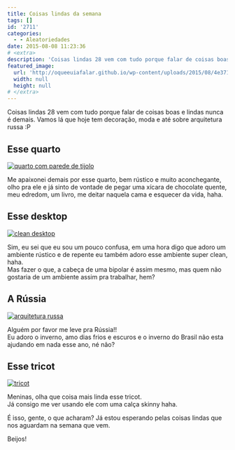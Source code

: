 ```yaml
---
title: Coisas lindas da semana
tags: []
id: '2711'
categories:
  - - Aleatoriedades
date: 2015-08-08 11:23:36
# <extra>
description: 'Coisas lindas 28 vem com tudo porque falar de coisas boas e lindas nunca é demais. Vamos lá que hoje tem decoração, moda e até sobre arquitetura russa 😛 Esse quarto &nbsp; Me apaixonei demais por esse quarto, bem rústico e muito aconchegante, olho pra ele e já sinto de vontade de pegar uma xícara de chocolate quente, meu edredom, um livro, me deitar naquela cama e esquecer da vida, haha. Esse desktop Sim, eu sei que eu sou um pouco confusa, em uma hora digo que adoro um ambiente rústico e de repente eu também adoro esse ambiente super clean, haha. Mas fazer o que, a cabeça de uma bipolar é assim mesmo, mas quem não gostaria de um ambiente assim pra trabalhar, hem? A Rússia Alguém por favor me leve pra Rússia!! Eu adoro o inverno, amo dias &hellip;'
featured_image: 
  url: 'http://oqueeuiafalar.github.io/wp-content/uploads/2015/08/4e371677af14a7a6b3322942f40ea153-685x1024.jpg'
  width: null
  height: null
# </extra>
---
```


Coisas lindas 28 vem com tudo porque falar de coisas boas e lindas nunca é demais. Vamos lá que hoje tem decoração, moda e até sobre arquitetura russa :P

## Esse quarto

[![quarto com parede de tijolo ](/wp-content/uploads/2015/08/4e371677af14a7a6b3322942f40ea153-685x1024.jpg)](/wp-content/uploads/2015/08/4e371677af14a7a6b3322942f40ea153.jpg)

Me apaixonei demais por esse quarto, bem rústico e muito aconchegante, olho pra ele e já sinto de vontade de pegar uma xícara de chocolate quente, meu edredom, um livro, me deitar naquela cama e esquecer da vida, haha.

## Esse desktop

[![clean desktop](/wp-content/uploads/2015/08/5fb2fd964eccdcd86d74aa8f05767fc6-683x1024.jpg)](/wp-content/uploads/2015/08/5fb2fd964eccdcd86d74aa8f05767fc6.jpg)

Sim, eu sei que eu sou um pouco confusa, em uma hora digo que adoro um ambiente rústico e de repente eu também adoro esse ambiente super clean, haha.  
Mas fazer o que, a cabeça de uma bipolar é assim mesmo, mas quem não gostaria de um ambiente assim pra trabalhar, hem?

## A Rússia

[![arquitetura russa](/wp-content/uploads/2015/08/0982908243e9f492fd50934d9b71c7bb-654x1024.jpg)](/wp-content/uploads/2015/08/0982908243e9f492fd50934d9b71c7bb.jpg)

Alguém por favor me leve pra Rússia!!  
Eu adoro o inverno, amo dias frios e escuros e o inverno do Brasil não esta ajudando em nada esse ano, né não?

## Esse tricot

[![tricot](/wp-content/uploads/2015/08/tricot-683x1024.jpg)](/wp-content/uploads/2015/08/tricot.jpg)

Meninas, olha que coisa mais linda esse tricot.  
Já consigo me ver usando ele com uma calça skinny haha.

É isso, gente, o que acharam? Já estou esperando pelas coisas lindas que nos aguardam na semana que vem.

Beijos!
